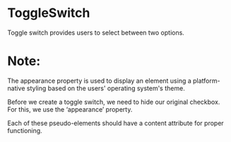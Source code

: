 # ToggleSwitch
Toggle switch provides users to select between two options.
# Note:
The appearance property is used to display an element using a platform-native 
styling based on the users' operating system's theme. 

Before we create a toggle switch, we need to hide our original checkbox.
For this, we use the ‘appearance’ property.

Each of these pseudo-elements should have a content attribute for proper functioning.
